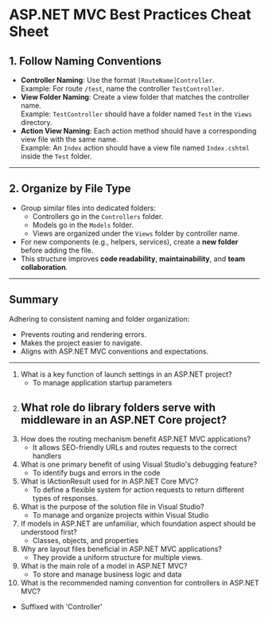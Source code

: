 # ASP.NET MVC Best Practices Cheat Sheet

## 1. Follow Naming Conventions
- **Controller Naming**: Use the format `[RouteName]Controller`.  
  Example: For route `/test`, name the controller `TestController`.
- **View Folder Naming**: Create a view folder that matches the controller name.  
  Example: `TestController` should have a folder named `Test` in the `Views` directory.
- **Action View Naming**: Each action method should have a corresponding view file with the same name.  
  Example: An `Index` action should have a view file named `Index.cshtml` inside the `Test` folder.

---

## 2. Organize by File Type
- Group similar files into dedicated folders:
  - Controllers go in the `Controllers` folder.
  - Models go in the `Models` folder.
  - Views are organized under the `Views` folder by controller name.
- For new components (e.g., helpers, services), create a **new folder** before adding the file.
- This structure improves **code readability**, **maintainability**, and **team collaboration**.

---

## Summary
Adhering to consistent naming and folder organization:
- Prevents routing and rendering errors.
- Makes the project easier to navigate.
- Aligns with ASP.NET MVC conventions and expectations.

---

1. What is a key function of launch settings in an ASP.NET project?
   - To manage application startup parameters
2. What role do library folders serve with middleware in an ASP.NET Core project?
   - 
3. How does the routing mechanism benefit ASP.NET MVC applications?
   - It allows SEO-friendly URLs and routes requests to the correct handlers 
4. What is one primary benefit of using Visual Studio's debugging feature?
   - To identify bugs and errors in the code
5. What is IActionResult used for in ASP.NET Core MVC?
   - To define a flexible system for action requests to return different types of responses.
6. What is the purpose of the solution file in Visual Studio?
   - To manage and organize projects within Visual Studio
7. If models in ASP.NET are unfamiliar, which foundation aspect should be understood first?
   - Classes, objects, and properties
8. Why are layout files beneficial in ASP.NET MVC applications?
   - They provide a uniform structure for multiple views.
9. What is the main role of a model in ASP.NET MVC?
   - To store and manage business logic and data
10. What is the recommended naming convention for controllers in ASP.NET MVC?
   - Suffixed with 'Controller'

